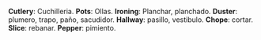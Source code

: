 **Cutlery**: Cuchilleria.
**Pots**: Ollas.
**Ironing**: Planchar, planchado.
**Duster**: plumero, trapo, paño, sacudidor.
**Hallway**: pasillo, vestibulo.
**Chope**: cortar.
**Slice**: rebanar.
**Pepper**: pimiento.